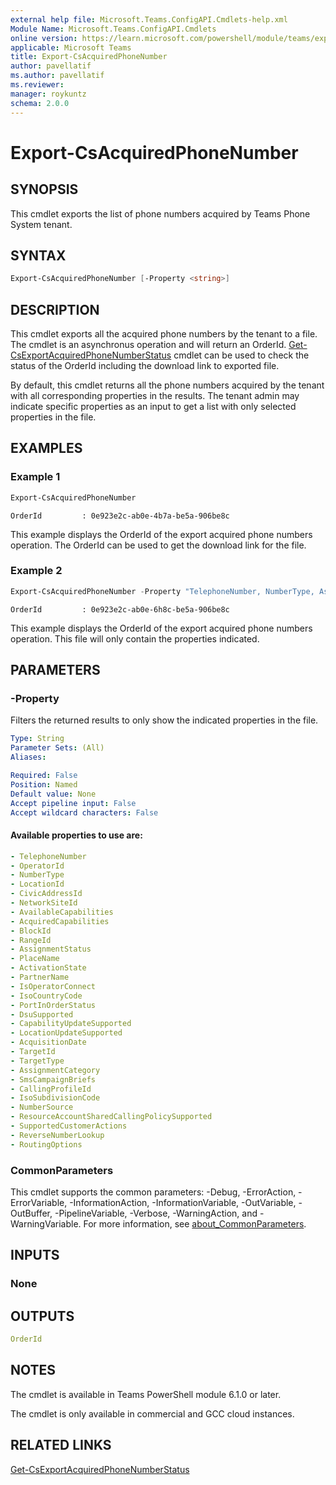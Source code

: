 ```yaml
---
external help file: Microsoft.Teams.ConfigAPI.Cmdlets-help.xml
Module Name: Microsoft.Teams.ConfigAPI.Cmdlets
online version: https://learn.microsoft.com/powershell/module/teams/export-csacquiredphonenumber
applicable: Microsoft Teams
title: Export-CsAcquiredPhoneNumber
author: pavellatif
ms.author: pavellatif
ms.reviewer:
manager: roykuntz
schema: 2.0.0
---
```


# Export-CsAcquiredPhoneNumber

## SYNOPSIS
This cmdlet exports the list of phone numbers acquired by Teams Phone System tenant. 

## SYNTAX

```powershell
Export-CsAcquiredPhoneNumber [-Property <string>]
```

## DESCRIPTION
This cmdlet exports all the acquired phone numbers by the tenant to a file. The cmdlet is an asynchronus operation and will return an OrderId. [Get-CsExportAcquiredPhoneNumberStatus](Get-CsExportAcquiredPhoneNumberStatus.md) cmdlet can be used to check the status of the OrderId including the download link to exported file. 

By default, this cmdlet returns all the phone numbers acquired by the tenant with all corresponding properties in the results. The tenant admin may indicate specific properties as an input to get a list with only selected properties in the file.

## EXAMPLES

### Example 1
```powershell
Export-CsAcquiredPhoneNumber
```
```output
OrderId         : 0e923e2c-ab0e-4b7a-be5a-906be8c
```
This example displays the OrderId of the export acquired phone numbers operation. The OrderId can be used to get the download link for the file.

### Example 2
```powershell
Export-CsAcquiredPhoneNumber -Property "TelephoneNumber, NumberType, AssignmentStatus"
```
```output
OrderId         : 0e923e2c-ab0e-6h8c-be5a-906be8c
```
This example displays the OrderId of the export acquired phone numbers operation. This file will only contain the properties indicated. 


## PARAMETERS

### -Property
Filters the returned results to only show the indicated properties in the file. 
```yaml
Type: String
Parameter Sets: (All)
Aliases:

Required: False
Position: Named
Default value: None
Accept pipeline input: False
Accept wildcard characters: False
```

#### Available properties to use are: 

```yaml
- TelephoneNumber
- OperatorId
- NumberType
- LocationId
- CivicAddressId
- NetworkSiteId
- AvailableCapabilities
- AcquiredCapabilities
- BlockId
- RangeId
- AssignmentStatus
- PlaceName
- ActivationState
- PartnerName
- IsOperatorConnect
- IsoCountryCode
- PortInOrderStatus
- DsuSupported
- CapabilityUpdateSupported
- LocationUpdateSupported
- AcquisitionDate
- TargetId
- TargetType
- AssignmentCategory
- SmsCampaignBriefs
- CallingProfileId
- IsoSubdivisionCode
- NumberSource
- ResourceAccountSharedCallingPolicySupported
- SupportedCustomerActions
- ReverseNumberLookup
- RoutingOptions
```

### CommonParameters
This cmdlet supports the common parameters: -Debug, -ErrorAction, -ErrorVariable, -InformationAction, -InformationVariable, -OutVariable, -OutBuffer, -PipelineVariable, -Verbose, -WarningAction, and -WarningVariable. For more information, see [about_CommonParameters](http://go.microsoft.com/fwlink/?LinkID=113216).

## INPUTS

### None

## OUTPUTS
```yaml
OrderId
```

## NOTES
The cmdlet is available in Teams PowerShell module 6.1.0 or later. 

The cmdlet is only available in commercial and GCC cloud instances.

## RELATED LINKS
[Get-CsExportAcquiredPhoneNumberStatus](Get-CsExportAcquiredPhoneNumberStatus.md)